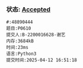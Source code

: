 ### 状态: [Accepted](http://dsbpython.openjudge.cn/dspythonbook/solution/48890444)
```
#:48890444
题目:P0610
提交人:B-2200016628-谢艺
内存:3684kB
时间:23ms
语言:Python3
提交时间:2025-04-12 16:51:18
```
